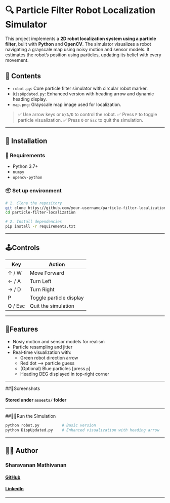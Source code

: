 # 🔍 Particle Filter Robot Localization Simulator

This project implements a **2D robot localization system using a particle filter**, built with **Python** and **OpenCV**. The simulator visualizes a robot navigating a grayscale map using noisy motion and sensor models. It estimates the robot’s position using particles, updating its belief with every movement.

## 📁 Contents

- `robot.py`: Core particle filter simulator with circular robot marker.
- `DispUpdated.py`: Enhanced version with heading arrow and dynamic heading display.
- `map.png`: Grayscale map image used for localization.

> ✅ Use arrow keys or `W/A/D` to control the robot.
> ✅ Press `P` to toggle particle visualization.
> ✅ Press `Q` or `Esc` to quit the simulation.

---

## 🚀 Installation

### 🧱 Requirements

- Python 3.7+
- `numpy`
- `opencv-python`

### 📦 Set up environment

```bash
# 1. Clone the repository
git clone https://github.com/your-username/particle-filter-localization.git
cd particle-filter-localization

# 2. Install dependencies
pip install -r requirements.txt
```

---

## 🕹️Controls
| Key     | Action                  |
| ------- | ----------------------- |
| ↑ / W   | Move Forward            |
| ← / A   | Turn Left               |
| → / D   | Turn Right              |
| P       | Toggle particle display |
| Q / Esc | Quit the simulation     |

---

## 🤯Features
- Nosiy motion and sensor models for realism
- Particle resampling and jitter
- Real-time visualization with:
  - Green robot direction arrow
  - Red dot --> particle guess
  - (Optional) Blue particles [press ```p```]
  - Heading DEG displayed in top-right corner
 
---

##🎥Screenshots
#### Stored under ```assests/``` folder

---

##🏃‍♂️Run the Simulation
```bash
python robot.py          # Basic version
python DispUpdated.py    # Enhanced visualization with heading arrow
```

---

## 🙋‍♂️ Author
### Sharavanan Mathivanan
#### [GitHub](https://github.com/DiamondDolby)
#### [LinkedIn](https://www.linkedin.com/in/sharkycanada)

---
